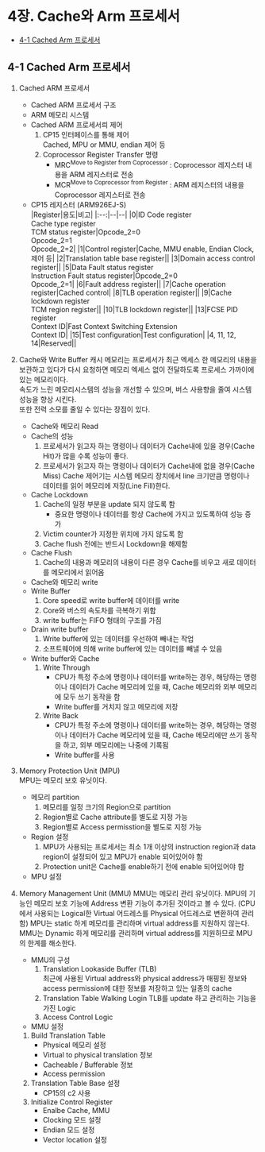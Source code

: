 # 4장. **Cache와 Arm 프로세서**

  * [4-1 Cached Arm 프로세서](#4-1-cached-arm-프로세서)  
  
## 4-1 Cached Arm 프로세서 

  1. Cached ARM 프로세서  
      * Cached ARM 프로세서 구조
      <!-- 메모리 시스템 이미지 -->
      * ARM 메모리 시스템
      <!-- 메모리 시스템 이미지 -->
      * Cached ARM 프로세서릐 제어  
        1. CP15 인터페이스를 통해 제어  
          Cached, MPU or MMU, endian 제어 등  
        2. Coprocessor Register Transfer 명령  
            * MRC<sup>Move to Register from Coprocessor</sup> : 
              Coprocessor 레지스터 내용을 ARM 레지스터로 전송
            * MCR<sup>Move to Coprocessor from Register</sup> : ARM 레지스터의 내용을 Coprocessor 레지스터로 전송
      * CP15 레지스터 (ARM926EJ-S)   
        |Register|용도|비고|
        |:--:|--|--|
        |0|ID Code register<br>Cache type register<br>TCM status register|Opcode_2=0<br>Opcode_2=1<br>Opcode_2=2|
        |1|Control register|Cache, MMU enable, Endian Clock, 제어 등|
        |2|Translation table base register||
        |3|Domain access control register||
        |5|Data Fault status register<br>Instruction Fault status register|Opcode_2=0<br>Opcode_2=1|
        |6|Fault address register||
        |7|Cache operation register|Cached control|
        |8|TLB operation register||
        |9|Cache lockdown register<br>TCM region register||
        |10|TLB lockdown register||
        |13|FCSE PID register<br>Context ID|Fast Context Switching Extension<br>Context ID|
        |15|Test configuration|Test configuration|
        |4, 11, 12, 14|Reserved||

  2. Cache와 Write Buffer
    캐시 메모리는 프로세서가 최근 엑세스 한 메모리의 내용을 보관하고 있다가 다시 요청하면 메모리 엑세스 없이 전달하도록 프로세스 가까이에 있는 메모리이다.  
    속도가 느린 메모리시스템의 성능을 개선할 수 있으며, 버스 사용향을 줄여 시스템 성능을 향상 시킨다.  
    또한 전력 소모를 줄일 수 있다는 장점이 있다.
      <!-- Cache 메모리 이미지 -->
      * Cache와 메모리 Read  
      * Cache의 성능  
        1. 프로세서가 읽고자 하는 명령이나 데이터가 Cache내에 있을 경우(Cache Hit)가 많을 수록 성능이 좋다.  
        2. 프로세서가 읽고자 하는 명령이나 데이터가 Cache내에 없을 경우(Cache Miss) Cache 제어기는 시스템 메모리 장치에서 line 크기만큼 명령이나 데이터를 읽어 메모리에 저장(Line Fill)한다.
      * Cache Lockdown  
        1. Cache의 일정 부분을 update 되지 않도록 함
            * 중요한 명령이나 데이터를 항상 Cache에 가지고 있도록하여 성능 증가
        2. Victim counter가 지정한 위치에 가지 않도록 함
        3. Cache flush 전에는 반드시 Lockdown을 해제함
      * Cache Flush  
        1. Cache의 내용과 메모리의 내용이 다른 경우 Cache를 비우고 새로 데이터를 메모리에서 읽어옴
      * Cache와 메모리 write  
      <!-- Cache 메모리 이미지 -->
      * Write Buffer 
        1. Core speed로 write buffer에 데이터를 write
        2. Core와 버스의 속도차를 극복하기 위함
        3. write buffer는 FIFO 형태의 구조를 가짐
      * Drain write buffer
        1. Write buffer에 있는 데이터를 우선하여 빼내는 작업
        2. 소프트웨어에 의해 write buffer에 있는 데이터를 빼낼 수 있음
      * Write buffer와 Cache
        1. Write Through
            * CPU가 특정 주소에 명령이나 데이터를 write하는 경우, 해당하는 명령이나 데이터가 Cache 메모리에 있을 때, Cache 메모리와 외부 메모리에 모두 쓰기 동작을 함
            * Write buffer를 거치지 않고 메모리에 저장
        2. Write Back
            * CPU가 특정 주소에 명령이나 데이터를 write하는 경우, 해당하는 명령이나 데이터가 Cache 메모리에 있을 때, Cache 메모리에만 쓰기 동작을 하고, 외부 메모리에는 나중에 기록됨
            * Write buffer를 사용

  3. Memory Protection Unit (MPU)  
    MPU는 메모리 보호 유닛이다.  
      * 메모리 partition  
          1. 메모리를 일정 크기의 Region으로 partition 
          2. Region별로 Cache attribute를 별도로 지정 가능  
          3. Region별로 Access permisstion을 별도로 지정 가능  
      * Region 설정  
          1. MPU가 사용되는 프로세서는 최소 1개 이상의 instruction region과 data region이 설정되어 있고 MPU가 enable 되어있어야 함  
          2. Protection unit은 Cache를 enable하기 전에 enable 되어있어야 함
      * MPU 설정  
      <!-- MPU 이미지 -->

  4. Memory Management Unit (MMU) 
    MMU는 메모리 관리 유닛이다.
    MPU의 기능인 메모리 보호 기능에 Address 변환 기능이 추가된 것이라고 볼 수 있다.
    (CPU에서 사용되는 Logical한 Virtual 어드레스를 Physical 어드레스로 변환하여 관리함)
    MPU는 static 하게 메모리를 관리하며 virtual address를 지원하지 않는다.  
    MMU는 Dynamic 하게 메모리를 관리하며 virtual address를 지원하므로 MPU의 한계를 해소한다.  
      <!-- MMU 버추얼 어드레스 이미지 -->
      * MMU의 구성
        1. Translation Lookaside Buffer (TLB)  
          최근에 사용된 Virtual address와 physical address가 매핑된 정보와 access permission에 대한 정보를 저장하고 있는 일종의 cache
        2. Translation Table Walking Login
          TLB를 update 하고 관리하는 기능을 가진 Logic
        3. Access Control Logic
      <!-- MMU 메모리 구성 이미지 -->
      <!-- MMU 어드레스 변환 이미지 -->
      * MMU 설정
      <!-- MMU 설정 이미지 -->
        1. Build Translation Table
            * Physical 메모리 설정
            * Virtual to physical translation 정보
            * Cacheable / Bufferable 정보
            * Access permission
        2. Translation Table Base 설정
            * CP15의 c2 사용
        3. Initialize Control Register
            * Enalbe Cache, MMU
            * Clocking 모드 설정
            * Endian 모드 설정
            * Vector location 설정